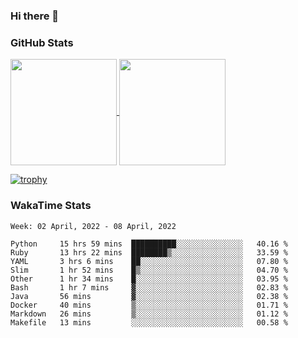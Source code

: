 ### Hi there 👋

### GitHub Stats

<a href="https://github.com/anuraghazra/github-readme-stats">
  <img align="center" height="170px" src="https://github-readme-stats.vercel.app/api/top-langs/?username=tksfjt1024&layout=compact&count_private=true&show_icons=true&show_icons=true&theme=graywhite" />
</a>
<a href="https://github.com/anuraghazra/github-readme-stats">
  <img align="center" height="170px" src="https://github-readme-stats.vercel.app/api?username=tksfjt1024&count_private=true&show_icons=true&show_icons=true&theme=graywhite" />
</a>

[![trophy](https://github-profile-trophy.vercel.app/?username=tksfjt1024)](https://github.com/ryo-ma/github-profile-trophy)

### WakaTime Stats

<!--START_SECTION:waka-->
```text
Week: 02 April, 2022 - 08 April, 2022

Python     15 hrs 59 mins  ██████████░░░░░░░░░░░░░░░   40.16 % 
Ruby       13 hrs 22 mins  ████████▒░░░░░░░░░░░░░░░░   33.59 % 
YAML       3 hrs 6 mins    ██░░░░░░░░░░░░░░░░░░░░░░░   07.80 % 
Slim       1 hr 52 mins    █▒░░░░░░░░░░░░░░░░░░░░░░░   04.70 % 
Other      1 hr 34 mins    █░░░░░░░░░░░░░░░░░░░░░░░░   03.95 % 
Bash       1 hr 7 mins     ▓░░░░░░░░░░░░░░░░░░░░░░░░   02.83 % 
Java       56 mins         ▓░░░░░░░░░░░░░░░░░░░░░░░░   02.38 % 
Docker     40 mins         ▒░░░░░░░░░░░░░░░░░░░░░░░░   01.71 % 
Markdown   26 mins         ▒░░░░░░░░░░░░░░░░░░░░░░░░   01.12 % 
Makefile   13 mins         ░░░░░░░░░░░░░░░░░░░░░░░░░   00.58 % 
```
<!--END_SECTION:waka-->
